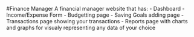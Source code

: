 #Finance Manager
A financial manager website that has: - Dashboard
                                      - Income/Expense Form
                                      - Budgetting page 
                                      - Saving Goals adding page 
                                      - Transactions page showing your transactions 
                                      - Reports page with charts and graphs for visualy representing any data of your choice
